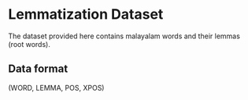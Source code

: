 # Lemmatization Dataset
The dataset provided here contains malayalam words and their lemmas (root words).    
## Data format  
(WORD, LEMMA, POS, XPOS)
